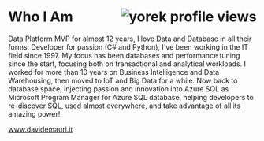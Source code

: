# Who I Am  <img align="right" src="https://komarev.com/ghpvc/?username=yorek&color=brightgreen" alt="yorek profile views" />

Data Platform MVP for almost 12 years, I love Data and Database in all their forms. Developer for passion (C# and Python), I've been working in the IT field since 1997. My focus has been databases and performance tuning since the start, focusing both on transactional and analytical workloads. I worked for more than 10 years on Business Intelligence and Data Warehousing, then moved to IoT and Big Data for a while. Now back to database space, injecting passion and innovation into Azure SQL as Microsoft Program Manager for Azure SQL database, helping developers to re-discover SQL, used almost everywhere, and take advantage of all its amazing power! 

www.davidemauri.it

<!--
## Repositories worth your time

- All the samples of my book "Pratical Azure SQL database for Modern Developers": https://github.com/yorek/practical-azure-sql-db-for-modern-developers
- The Awesome List for Azure SQL: https://github.com/yorek/awesome-azure-sql
- Lots and lots of Azure SQL Database curated samples: https://github.com/yorek/azure-sql-db-samples
-->
